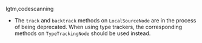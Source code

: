 lgtm,codescanning
* The `track` and `backtrack` methods on `LocalSourceNode` are in the process of being deprecated. When using type trackers, the corresponding methods on `TypeTrackingNode` should be used instead.
